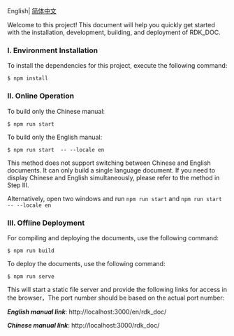 English| [简体中文](./README_CN.md)

Welcome to this project! This document will help you quickly get started with the installation, development, building, and deployment of RDK_DOC.

### I. Environment Installation

To install the dependencies for this project, execute the following command:

```shell
$ npm install
```

### II. Online Operation


To build only the Chinese manual:

```shell
$ npm run start
```

To build only the English manual:

```shell
$ npm run start  -- --locale en
```

This method does not support switching between Chinese and English documents. It can only build a single language document. If you need to display Chinese and English simultaneously, please refer to the method in Step III.

Alternatively, open two windows and run `npm run start` and `npm run start -- --locale en`

### III. Offline Deployment


For compiling and deploying the documents, use the following command:

```shell
$ npm run build
```

To deploy the documents, use the following command:

```shell
$ npm run serve
```

This will start a static file server and provide the following links for access in the browser，The port number should be based on the actual port number:

***English manual link***: http://localhost:3000/en/rdk_doc/

***Chinese manual link***: http://localhost:3000/rdk_doc/